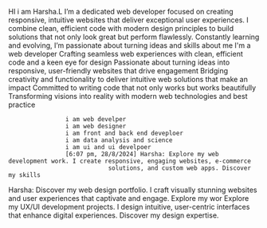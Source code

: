 HI i am Harsha.L
I’m a dedicated web developer focused on creating responsive, intuitive websites that deliver exceptional user experiences. I combine clean, efficient code with modern design principles to build solutions that not only look great but perform flawlessly. Constantly learning and evolving, I’m passionate about turning ideas and skills
about me 
I'm a web developer Crafting seamless web experiences with clean, efficient code and a keen eye for design
                    Passionate about turning ideas into responsive, user-friendly websites that drive engagement
                    Bridging creativity and functionality to deliver intuitive web solutions that make an impact
                    Committed to writing code that not only works but works beautifully
                    Transforming visions into reality with modern web technologies and best practice

                    i am web develper 
                    i am web designer 
                    i am front and back end deveploer
                    i am data analysis and science 
                    i am ui and ui develpoer 
                    [6:07 pm, 28/8/2024] Harsha: Explore my web development work. I create responsive, engaging websites, e-commerce
                                solutions, and custom web apps. Discover my skills
 Harsha: Discover my web design portfolio. I craft visually stunning websites and user
                                experiences that captivate and engage. Explore my wor
Explore my UX/UI development projects. I design intuitive, user-centric interfaces that
                                enhance digital experiences. Discover my design expertise.
